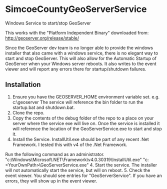 # SimcoeCountyGeoServerService
Windows Service to start/stop GeoServer

This works with the "Platform Independent Binary" downloaded from: http://geoserver.org/release/stable/

Since the GeoServer dev team is no longer able to provide the windows installer that also came with a windows service, there is no elegant way to start and stop GeoServer.  This will also allow for the Automatic Startup of GeoServer when your Windows server reboots.  It also writes to the event viewer and will report any errors there for startup/shutdown failures.

## Installation

1. Ensure you have the GEOSERVER_HOME environment variable set.  e.g. c:\geoserver The service will reference the bin folder to run the startup.bat and shutdown.bat.
2. Clone the repo.
3. Copy the contents of the debug folder of the repo to a place on your server where the service exe will live on.  Once the service is installed it will reference the location of the GeoServerService.exe to start and stop it.
3. Install the Service.  InstallUtil.exe should be part of any recent .Net Framework.  I tested this with v4 of the .Net Framework.

Run the following command as an administrator.
"c:\Windows\Microsoft.NET\Framework\v4.0.30319\InstallUtil.exe" "c:\<YourOwnPath>\GeoServerService.exe"
4. Start the service.  The installer will not automatically start the service, but will on reboot.
5. Check the event viewer.  You should see entries for "GeoServerService".  If you have an errors, they will show up in the event viewer.
